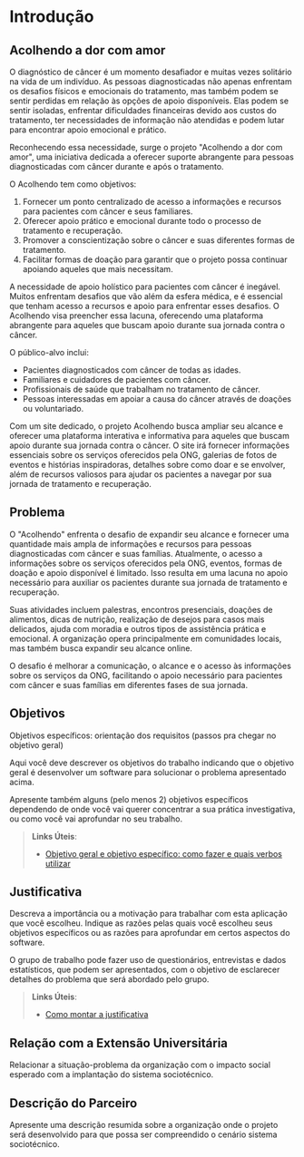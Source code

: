 # Introdução

## Acolhendo a dor com amor

O diagnóstico de câncer é um momento desafiador e muitas vezes solitário na vida de um indivíduo. As pessoas diagnosticadas não apenas enfrentam os desafios físicos e emocionais do tratamento, mas também podem se sentir perdidas em relação às opções de apoio disponíveis. Elas podem se sentir isoladas, enfrentar dificuldades financeiras devido aos custos do tratamento, ter necessidades de informação não atendidas e podem lutar para encontrar apoio emocional e prático.

Reconhecendo essa necessidade, surge o projeto "Acolhendo a dor com amor", uma iniciativa dedicada a oferecer suporte abrangente para pessoas diagnosticadas com câncer durante e após o tratamento.

O Acolhendo tem como objetivos:

1. Fornecer um ponto centralizado de acesso a informações e recursos para pacientes com câncer e seus familiares.
2. Oferecer apoio prático e emocional durante todo o processo de tratamento e recuperação.
3. Promover a conscientização sobre o câncer e suas diferentes formas de tratamento.
4. Facilitar formas de doação para garantir que o projeto possa continuar apoiando aqueles que mais necessitam.

A necessidade de apoio holístico para pacientes com câncer é inegável. Muitos enfrentam desafios que vão além da esfera médica, e é essencial que tenham acesso a recursos e apoio para enfrentar esses desafios. O Acolhendo visa preencher essa lacuna, oferecendo uma plataforma abrangente para aqueles que buscam apoio durante sua jornada contra o câncer.

O público-alvo inclui:

- Pacientes diagnosticados com câncer de todas as idades.
- Familiares e cuidadores de pacientes com câncer.
- Profissionais de saúde que trabalham no tratamento de câncer.
- Pessoas interessadas em apoiar a causa do câncer através de doações ou voluntariado.

Com um site dedicado, o projeto Acolhendo busca ampliar seu alcance e oferecer uma plataforma interativa e informativa para aqueles que buscam apoio durante sua jornada contra o câncer. O site irá fornecer informações essenciais sobre os serviços oferecidos pela ONG, galerias de fotos de eventos e histórias inspiradoras, detalhes sobre como doar e se envolver, além de recursos valiosos para ajudar os pacientes a navegar por sua jornada de tratamento e recuperação.


## Problema
O "Acolhendo" enfrenta o desafio de expandir seu alcance e fornecer uma quantidade mais ampla de informações e recursos para pessoas diagnosticadas com câncer e suas famílias. Atualmente, o acesso a informações sobre os serviços oferecidos pela ONG, eventos, formas de doação e apoio disponível é limitado. Isso resulta em uma lacuna no apoio necessário para auxiliar os pacientes durante sua jornada de tratamento e recuperação.

Suas atividades incluem palestras, encontros presenciais, doações de alimentos, dicas de nutrição, realização de desejos para casos mais delicados, ajuda com moradia e outros tipos de assistência prática e emocional. A organização opera principalmente em comunidades locais, mas também busca expandir seu alcance online.

O desafio é melhorar a comunicação, o alcance e o acesso às informações sobre os serviços da ONG, facilitando o apoio necessário para pacientes com câncer e suas famílias em diferentes fases de sua jornada.

## Objetivos 

Objetivos específicos: orientação dos requisitos (passos pra chegar no objetivo geral)

Aqui você deve descrever os objetivos do trabalho indicando que o objetivo geral é desenvolver um software para solucionar o problema apresentado acima. 

Apresente também alguns (pelo menos 2) objetivos específicos dependendo de onde você vai querer concentrar a sua prática investigativa, ou como você vai aprofundar no seu trabalho.
 
> **Links Úteis**:
> - [Objetivo geral e objetivo específico: como fazer e quais verbos utilizar](https://blog.mettzer.com/diferenca-entre-objetivo-geral-e-objetivo-especifico/)

## Justificativa

Descreva a importância ou a motivação para trabalhar com esta aplicação que você escolheu. Indique as razões pelas quais você escolheu seus objetivos específicos ou as razões para aprofundar em certos aspectos do software.

O grupo de trabalho pode fazer uso de questionários, entrevistas e dados estatísticos, que podem ser apresentados, com o objetivo de esclarecer detalhes do problema que será abordado pelo grupo.

> **Links Úteis**:
> - [Como montar a justificativa](https://guiadamonografia.com.br/como-montar-justificativa-do-tcc/)

## Relação com a Extensão Universitária

Relacionar a situação-problema da organização com o impacto social esperado com a implantação do sistema sociotécnico.

## Descrição do Parceiro

Apresente uma descrição resumida sobre a organização onde o projeto será desenvolvido para que possa ser compreendido o cenário sistema sociotécnico.
